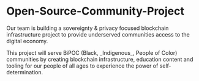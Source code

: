 # Open-Source-Community-Project

Our team is building a sovereignty & privacy focused blockchain infrastructure project to provide underserved communities access to the digital economy.
<p>
This project will serve BiPOC (Black, _Indigenous_, People of Color) communities by creating blockchain infrastructure, education content and tooling 
for our people of all ages to experience the power of self-determination. </p>
